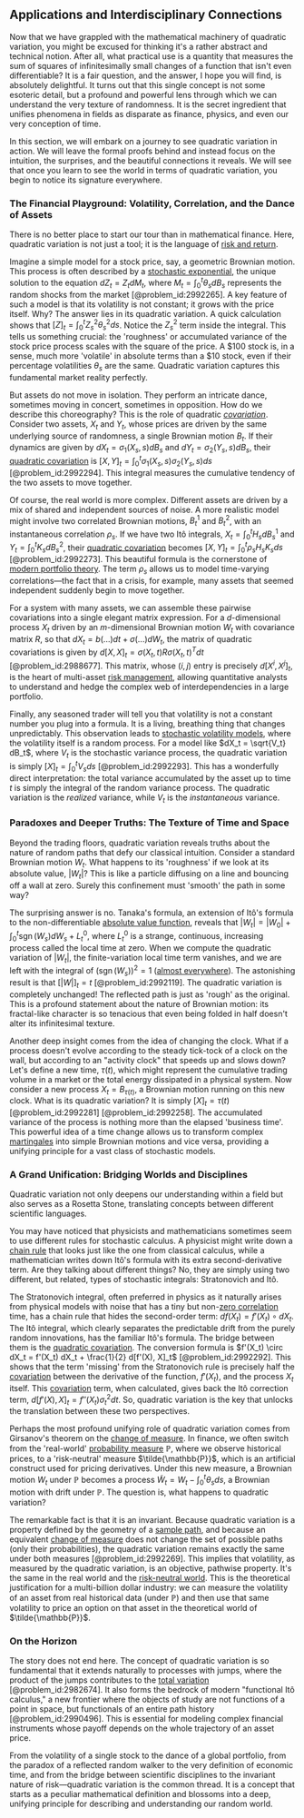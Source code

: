 ## Applications and Interdisciplinary Connections

Now that we have grappled with the mathematical machinery of quadratic variation, you might be excused for thinking it's a rather abstract and technical notion. After all, what practical use is a quantity that measures the sum of squares of infinitesimally small changes of a function that isn't even differentiable? It is a fair question, and the answer, I hope you will find, is absolutely delightful. It turns out that this single concept is not some esoteric detail, but a profound and powerful lens through which we can understand the very texture of randomness. It is the secret ingredient that unifies phenomena in fields as disparate as finance, physics, and even our very conception of time.

In this section, we will embark on a journey to see quadratic variation in action. We will leave the formal proofs behind and instead focus on the intuition, the surprises, and the beautiful connections it reveals. We will see that once you learn to see the world in terms of quadratic variation, you begin to notice its signature everywhere.

### The Financial Playground: Volatility, Correlation, and the Dance of Assets

There is no better place to start our tour than in mathematical finance. Here, quadratic variation is not just a tool; it is the language of [risk and return](@article_id:138901).

Imagine a simple model for a stock price, say, a geometric Brownian motion. This process is often described by a [stochastic exponential](@article_id:197204), the unique solution to the equation $dZ_t = Z_t dM_t$, where $M_t = \int_0^t \theta_s dB_s$ represents the random shocks from the market [@problem_id:2992265]. A key feature of such a model is that its volatility is not constant; it grows with the price itself. Why? The answer lies in its quadratic variation. A quick calculation shows that $[Z]_t = \int_0^t Z_s^2 \theta_s^2 ds$. Notice the $Z_s^2$ term inside the integral. This tells us something crucial: the 'roughness' or accumulated variance of the stock price process scales with the square of the price. A \$100 stock is, in a sense, much more 'volatile' in absolute terms than a \$10 stock, even if their percentage volatilities $\theta_s$ are the same. Quadratic variation captures this fundamental market reality perfectly.

But assets do not move in isolation. They perform an intricate dance, sometimes moving in concert, sometimes in opposition. How do we describe this choreography? This is the role of quadratic *[covariation](@article_id:633603)*. Consider two assets, $X_t$ and $Y_t$, whose prices are driven by the same underlying source of randomness, a single Brownian motion $B_t$. If their dynamics are given by $dX_t = \sigma_1(X_s,s) dB_s$ and $dY_t = \sigma_2(Y_s,s) dB_s$, their [quadratic covariation](@article_id:179661) is $[X,Y]_t = \int_0^t \sigma_1(X_s,s) \sigma_2(Y_s,s) ds$ [@problem_id:2992294]. This integral measures the cumulative tendency of the two assets to move together.

Of course, the real world is more complex. Different assets are driven by a mix of shared and independent sources of noise. A more realistic model might involve two correlated Brownian motions, $B^1_t$ and $B^2_t$, with an instantaneous correlation $\rho_s$. If we have two Itô integrals, $X_t = \int_0^t H_s dB^1_s$ and $Y_t = \int_0^t K_s dB^2_s$, their [quadratic covariation](@article_id:179661) becomes $[X,Y]_t = \int_0^t \rho_s H_s K_s ds$ [@problem_id:2992273]. This beautiful formula is the cornerstone of [modern portfolio theory](@article_id:142679). The term $\rho_s$ allows us to model time-varying correlations—the fact that in a crisis, for example, many assets that seemed independent suddenly begin to move together.

For a system with many assets, we can assemble these pairwise covariations into a single elegant matrix expression. For a $d$-dimensional process $X_t$ driven by an $m$-dimensional Brownian motion $W_t$ with covariance matrix $R$, so that $dX_t = b(...)dt + \sigma(...)dW_t$, the matrix of quadratic covariations is given by $d[X,X]_t = \sigma(X_t,t) R \sigma(X_t,t)^T dt$ [@problem_id:2988677]. This matrix, whose $(i,j)$ entry is precisely $d[X^i, X^j]_t$, is the heart of multi-asset [risk management](@article_id:140788), allowing quantitative analysts to understand and hedge the complex web of interdependencies in a large portfolio.

Finally, any seasoned trader will tell you that volatility is not a constant number you plug into a formula. It is a living, breathing thing that changes unpredictably. This observation leads to [stochastic volatility models](@article_id:142240), where the volatility itself is a random process. For a model like $dX_t = \sqrt{V_t} dB_t$, where $V_t$ is the stochastic variance process, the quadratic variation is simply $[X]_t = \int_0^t V_s ds$ [@problem_id:2992293]. This has a wonderfully direct interpretation: the total variance accumulated by the asset up to time $t$ is simply the integral of the random variance process. The quadratic variation is the *realized* variance, while $V_t$ is the *instantaneous* variance.

### Paradoxes and Deeper Truths: The Texture of Time and Space

Beyond the trading floors, quadratic variation reveals truths about the nature of random paths that defy our classical intuition. Consider a standard Brownian motion $W_t$. What happens to its 'roughness' if we look at its absolute value, $|W_t|$? This is like a particle diffusing on a line and bouncing off a wall at zero. Surely this confinement must 'smooth' the path in some way?

The surprising answer is no. Tanaka's formula, an extension of Itô's formula to the non-differentiable [absolute value function](@article_id:160112), reveals that $|W_t| = |W_0| + \int_0^t \operatorname{sgn}(W_s) dW_s + L_t^0$, where $L_t^0$ is a strange, continuous, increasing process called the local time at zero. When we compute the quadratic variation of $|W_t|$, the finite-variation local time term vanishes, and we are left with the integral of $(\operatorname{sgn}(W_s))^2 = 1$ ([almost everywhere](@article_id:146137)). The astonishing result is that $[|W|]_t = t$ [@problem_id:2992119]. The quadratic variation is completely unchanged! The reflected path is just as 'rough' as the original. This is a profound statement about the nature of Brownian motion: its fractal-like character is so tenacious that even being folded in half doesn't alter its infinitesimal texture.

Another deep insight comes from the idea of changing the clock. What if a process doesn't evolve according to the steady tick-tock of a clock on the wall, but according to an "activity clock" that speeds up and slows down? Let's define a new time, $\tau(t)$, which might represent the cumulative trading volume in a market or the total energy dissipated in a physical system. Now consider a new process $X_t = B_{\tau(t)}$, a Brownian motion running on this new clock. What is its quadratic variation? It is simply $[X]_t = \tau(t)$ [@problem_id:2992281] [@problem_id:2992258]. The accumulated variance of the process is nothing more than the elapsed 'business time'. This powerful idea of a time change allows us to transform complex [martingales](@article_id:267285) into simple Brownian motions and vice versa, providing a unifying principle for a vast class of stochastic models.

### A Grand Unification: Bridging Worlds and Disciplines

Quadratic variation not only deepens our understanding within a field but also serves as a Rosetta Stone, translating concepts between different scientific languages.

You may have noticed that physicists and mathematicians sometimes seem to use different rules for stochastic calculus. A physicist might write down a [chain rule](@article_id:146928) that looks just like the one from classical calculus, while a mathematician writes down Itô's formula with its extra second-derivative term. Are they talking about different things? No, they are simply using two different, but related, types of stochastic integrals: Stratonovich and Itô.

The Stratonovich integral, often preferred in physics as it naturally arises from physical models with noise that has a tiny but non-[zero correlation](@article_id:269647) time, has a chain rule that hides the second-order term: $df(X_t) = f'(X_t) \circ dX_t$. The Itô integral, which clearly separates the predictable drift from the purely random innovations, has the familiar Itô's formula. The bridge between them is the [quadratic covariation](@article_id:179661). The conversion formula is $f'(X_t) \circ dX_t = f'(X_t) dX_t + \frac{1}{2} d[f'(X), X]_t$ [@problem_id:2992292]. This shows that the term 'missing' from the Stratonovich rule is precisely half the [covariation](@article_id:633603) between the derivative of the function, $f'(X_t)$, and the process $X_t$ itself. This [covariation](@article_id:633603) term, when calculated, gives back the Itô correction term, $d[f'(X), X]_t = f''(X_t) \sigma_t^2 dt$. So, quadratic variation is the key that unlocks the translation between these two perspectives.

Perhaps the most profound unifying role of quadratic variation comes from Girsanov's theorem on the [change of measure](@article_id:157393). In finance, we often switch from the 'real-world' [probability measure](@article_id:190928) $\mathbb{P}$, where we observe historical prices, to a 'risk-neutral' measure $\tilde{\mathbb{P}}$, which is an artificial construct used for pricing derivatives. Under this new measure, a Brownian motion $W_t$ under $\mathbb{P}$ becomes a process $\tilde{W}_t = W_t - \int_0^t \theta_s ds$, a Brownian motion with drift under $\mathbb{P}$. The question is, what happens to quadratic variation?

The remarkable fact is that it is an invariant. Because quadratic variation is a property defined by the geometry of a [sample path](@article_id:262105), and because an equivalent [change of measure](@article_id:157393) does not change the set of possible paths (only their probabilities), the quadratic variation remains exactly the same under both measures [@problem_id:2992269]. This implies that volatility, as measured by the quadratic variation, is an objective, pathwise property. It's the same in the real world and the [risk-neutral world](@article_id:147025). This is the theoretical justification for a multi-billion dollar industry: we can measure the volatility of an asset from real historical data (under $\mathbb{P}$) and then use that same volatility to price an option on that asset in the theoretical world of $\tilde{\mathbb{P}}$.

### On the Horizon

The story does not end here. The concept of quadratic variation is so fundamental that it extends naturally to processes with jumps, where the product of the jumps contributes to the [total variation](@article_id:139889) [@problem_id:2982674]. It also forms the bedrock of modern "functional Itô calculus," a new frontier where the objects of study are not functions of a point in space, but functionals of an entire path history [@problem_id:2990496]. This is essential for modeling complex financial instruments whose payoff depends on the whole trajectory of an asset price.

From the volatility of a single stock to the dance of a global portfolio, from the paradox of a reflected random walker to the very definition of economic time, and from the bridge between scientific disciplines to the invariant nature of risk—quadratic variation is the common thread. It is a concept that starts as a peculiar mathematical definition and blossoms into a deep, unifying principle for describing and understanding our random world.